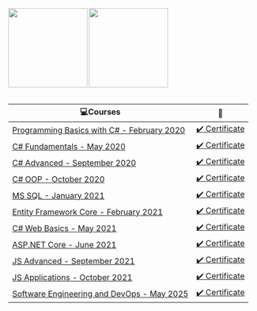 <div>
  <img height="160" align="left" src="https://github-readme-stats.vercel.app/api?username=sevginmustafa&count_private=true&true&hide=issues&show_icons=true"/> 
  <img height="160" src="https://github-readme-stats.vercel.app/api/top-langs/?username=sevginmustafa&layout=compact" />
<div>

<br />

|💻**Courses**|:scroll:| 
|---|---|
|<a href="https://softuni.bg/trainings/2768/programming-basics-with-c-sharp-february-2020" > Programming Basics with C# - February 2020  </a>   | <a href="https://softuni.bg/certificates/details/78294/6fedd358"> :heavy_check_mark: Certificate</a> |
|<a href="https://softuni.bg/trainings/2830/csharp-fundamentals-may-2020"> C# Fundamentals - May 2020 </a>| <a href="https://softuni.bg/certificates/details/86135/382484e6"> :heavy_check_mark: Certificate</a> |
|<a href="https://softuni.bg/trainings/3007/csharp-advanced-september-2020"> C# Advanced - September 2020 </a>| <a href="https://softuni.bg/certificates/details/90341/c5572f75"> :heavy_check_mark: Certificate</a> |
|<a href="https://softuni.bg/trainings/3008/csharp-oop-october-2020"> C# OOP - October 2020 </a>| <a href="https://softuni.bg/certificates/details/95784/0819322f"> :heavy_check_mark: Certificate</a> |
|<a href="https://softuni.bg/trainings/3272/ms-sql-january-2021"> MS SQL - January 2021 </a>| <a href="https://softuni.bg/certificates/details/97956/4ef1a578"> :heavy_check_mark: Certificate</a> |
|<a href="https://softuni.bg/trainings/3221/entity-framework-core-february-2021"> Entity Framework Core - February 2021 </a>| <a href="https://softuni.bg/certificates/details/102704/f8ebffaf">  :heavy_check_mark: Certificate</a> |
|<a href="https://softuni.bg/trainings/3353/csharp-web-basics-basics-may-2021"> C# Web Basics - May 2021 </a>| <a href="https://softuni.bg/certificates/details/109407/d87e1605">  :heavy_check_mark: Certificate</a> |
|<a href="https://softuni.bg/trainings/3354/asp-dot-net-core-june-2021"> ASP.NET Core - June 2021 </a>| <a href="https://softuni.bg/certificates/details/113383/fe5da578"> :heavy_check_mark:  Certificate</a> |
|<a href="https://softuni.bg/trainings/3487/js-advanced-september-2021"> JS Advanced - September 2021 </a>| <a href="https://softuni.bg/certificates/details/114763/97af9038"> :heavy_check_mark: Certificate</a> |
|<a href="https://softuni.bg/trainings/3488/js-applications-october-2021"> JS Applications - October 2021 </a>| <a href="https://softuni.bg/certificates/details/120864/bd6c255e"> :heavy_check_mark: Certificate</a> |
|<a href="https://softuni.bg/trainings/4961/software-engineering-and-devops-may-2025"> Software Engineering and DevOps - May 2025 </a>| <a href="https://softuni.bg/certificates/details/250171/6fcdd12e"> :heavy_check_mark: Certificate</a> |
